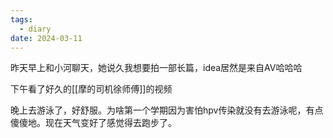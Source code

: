 ```yaml
---
tags:
  - diary
date: 2024-03-11
---
```

昨天早上和小河聊天，她说久我想要拍一部长篇，idea居然是来自AV哈哈哈

下午看了好久的[[摩的司机徐师傅]]的视频

晚上去游泳了，好舒服。为啥第一个学期因为害怕hpv传染就没有去游泳呢，有点傻傻地。现在天气变好了感觉得去跑步了。


